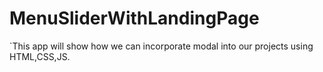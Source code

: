 # MenuSliderWithLandingPage

`This app will show how we can incorporate modal into our projects using HTML,CSS,JS.
